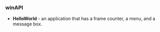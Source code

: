 ### winAPI

- <strong>HelloWorld</strong> - an application that has a frame counter, a menu, and a message box.
